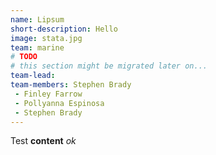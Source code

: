 ```yaml
---
name: Lipsum
short-description: Hello
image: stata.jpg
team: marine
# TODO
# this section might be migrated later on...
team-lead:
team-members: Stephen Brady
 - Finley Farrow
 - Pollyanna Espinosa
 - Stephen Brady
---
```


Test **content** *ok*
